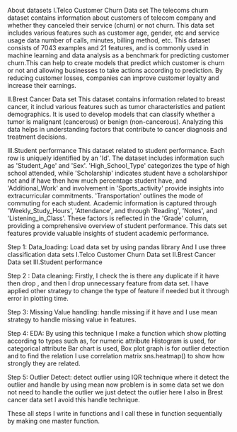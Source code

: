 About datasets 
I.Telco Customer Churn Data set
The telecoms churn dataset contains information about customers of  telecom company and whether they canceled their service (churn) or not churn. This data set  includes various features such as customer age, gender, etc and service usage data number of calls, minutes, billing method, etc.
This dataset consists of 7043 examples and 21 features, and is commonly used in machine learning and data analysis as a benchmark for predicting customer churn.This  can help to  create models that predict which customer is churn or not and allowing businesses to take actions according to prediction. By reducing customer losses, companies can improve customer loyalty and increase their earnings.

II.Brest Cancer Data set
This dataset contains information related to breast cancer, it includ various features such as tumor characteristics and patient demographics. It is used to develop models that can classify whether a tumor is malignant (cancerous) or benign (non-cancerous). Analyzing this data helps in understanding factors that contribute to cancer diagnosis and treatment decisions.


III.Student performance
This dataset  related to student performance. Each row is uniquely identified by an 'Id'. The dataset includes  information such as 'Student_Age' and 'Sex'. 'High_School_Type' categorizes the type of high school attended, while 'Scholarship' indicates  student have a scholarshipor not and if have then how much percentage student have, and 'Additional_Work' and involvement in 'Sports_activity' provide insights into extracurricular commitments.
'Transportation' outlines the mode of commuting for each student. Academic information is captured through 'Weekly_Study_Hours', 'Attendance', and through  'Reading', 'Notes', and 'Listening_in_Class'. These factors is reflected in the 'Grade' column, providing a comprehensive overview of student performance. This dats set features provide valuable insights of student academic performance.


Step 1: 
	Data_loading: Load data set by using pandas library 
	And I use three classification data sets 
I.Telco Customer Churn Data set
II.Brest Cancer Data set
III.Student performance

Step 2 :
	Data cleaning: Firstly, I check the is there any duplicate if it have then drop , and then I drop unnecessary feature from data set. I have applied other strategy to change the type of feature if needed but it through error in plotting time.

Step 3: 
	Missing Value handling: handle missing  if it have and I use mean strategy to handle missing value in features.

Step 4:
	EDA: By using this technique I make a function which show plotting according to types such as, for numeric attribute Histogram is used, for categorical attribute Bar chart is used, Box plot graph is for outlier detection and to find the relation I use correlation matrix sns.heatmap()  to show how strongly they are related.

Step 5: 
	Outlier Detect: detect outlier using IQR technique where it detect the outlier and handle by using mean now problem is in some data set we don not need to handle the outlier we just detect the outlier here I also in Brest cancer data set I avoid this handle technique.


These all steps I write in functions and I call these in function sequentially by making one master function.

